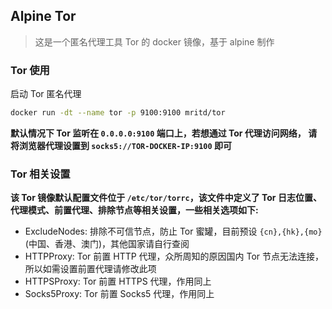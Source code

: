 ## Alpine Tor

> 这是一个匿名代理工具 Tor 的 docker 镜像，基于 alpine 制作


### Tor 使用

启动 Tor 匿名代理

``` sh
docker run -dt --name tor -p 9100:9100 mritd/tor
```

**默认情况下 Tor 监听在 `0.0.0.0:9100` 端口上，若想通过 Tor 代理访问网络，
请将浏览器代理设置到 `socks5://TOR-DOCKER-IP:9100` 即可**


### Tor 相关设置

**该 Tor 镜像默认配置文件位于 `/etc/tor/torrc`，该文件中定义了 Tor 日志位置、代理模式、前置代理、排除节点等相关设置，一些相关选项如下:**

- ExcludeNodes: 排除不可信节点，防止 Tor 蜜罐，目前预设 `{cn},{hk},{mo}` (中国、香港、澳门)，其他国家请自行查阅
- HTTPProxy: Tor 前置 HTTP 代理，众所周知的原因国内 Tor 节点无法连接，所以如需设置前置代理请修改此项
- HTTPSProxy: Tor 前置 HTTPS 代理，作用同上
- Socks5Proxy: Tor 前置 Socks5 代理，作用同上 
